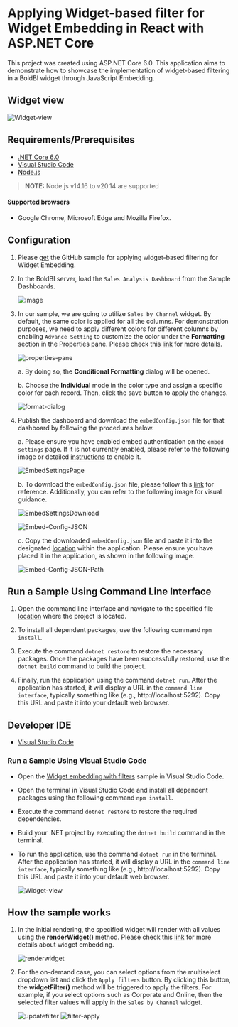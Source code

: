 # Applying Widget-based filter for Widget Embedding in React with ASP.NET Core

This project was created using ASP.NET Core 6.0. This application aims to demonstrate how to showcase the implementation of widget-based filtering in a BoldBI widget through JavaScript Embedding.

## Widget view

   ![Widget-view](https://github.com/boldbi/samples/assets/129487075/ea121ecf-c5ff-44ea-9277-2e8be3465c76)

## Requirements/Prerequisites

* [.NET Core 6.0](https://dotnet.microsoft.com/download/dotnet-core)
* [Visual Studio Code](https://code.visualstudio.com/download)
* [Node.js](https://nodejs.org/en/)

> **NOTE:** Node.js v14.16 to v20.14 are supported

#### Supported browsers
  
* Google Chrome, Microsoft Edge and Mozilla Firefox.

## Configuration

1. Please [get](https://github.com/boldbi/samples/tree/master/Scenario%20Based%20Samples/Widget%20embedding%20with%20filters) the GitHub sample for applying widget-based filtering for Widget Embedding.

2. In the BoldBI server, load the `Sales Analysis Dashboard` from the Sample Dashboards.

   ![image](https://github.com/boldbi/samples/assets/129487075/b7b0c2d8-8d51-444d-811a-feccf44659bc)

3. In our sample, we are going to utilize `Sales by Channel` widget. By default, the same color is applied for all the columns. For demonstration purposes, we need to apply different colors for different columns by enabling `Advance Setting` to customize the color under the **Formatting** section in the Properties pane. Please check this [link](https://help.boldbi.com/visualizing-data/visualization-widgets/column-chart/#formatting) for more details. 

   ![properties-pane](https://github.com/boldbi/samples/assets/129487075/37f6625e-efa3-42c8-939f-e34d9c8f7c2e)

    a. By doing so, the **Conditional Formatting** dialog will be opened.

    b. Choose the **Individual** mode in the color type and assign a specific color for each record. Then, click the save button to apply the changes.

      ![format-dialog](https://github.com/boldbi/samples/assets/129487075/87f32737-1abf-449d-9bea-f4d6857db9af)

5. Publish the dashboard and download the `embedConfig.json` file for that dashboard by following the procedures below.

    a. Please ensure you have enabled embed authentication on the `embed settings` page. If it is not currently enabled, please refer to the following image or detailed [instructions](https://help.boldbi.com/site-administration/embed-settings/#get-embed-secret-code) to enable it.

    ![EmbedSettingsPage](https://github.com/boldbi/samples/assets/92368448/972a932c-94b1-450a-96db-79dc496751f3)

    b. To download the `embedConfig.json` file, please follow this [link](https://help.boldbi.com/site-administration/embed-settings/#get-embed-configuration-file) for reference. Additionally, you can refer to the following image for visual guidance.

    ![EmbedSettingsDownload](https://github.com/boldbi/samples/assets/92368448/cc4d65e1-392f-436c-ad27-6e2b636fc6b6)

    ![Embed-Config-JSON](https://github.com/boldbi/samples/assets/92368448/53c1eddb-1d55-47d7-8e12-502ad6d74dd9)

    c. Copy the downloaded `embedConfig.json` file and paste it into the designated [location](https://github.com/boldbi/samples/tree/master/Scenario%20Based%20Samples/Widget%20embedding%20with%20filters) within the application. Please ensure you have placed it in the application, as shown in the following image.
    
    ![Embed-Config-JSON-Path](https://github.com/boldbi/samples/assets/129487075/e3faaef9-801f-47c6-97ab-9c2f39c60e09)

## Run a Sample Using Command Line Interface 

1. Open the command line interface and navigate to the specified file [location](https://github.com/boldbi/samples/tree/master/Scenario%20Based%20Samples/Widget%20embedding%20with%20filters) where the project is located.

2. To install all dependent packages, use the following command `npm install`.

3. Execute the command `dotnet restore` to restore the necessary packages. Once the packages have been successfully restored, use the `dotnet build` command to build the project.
  
4. Finally, run the application using the command `dotnet run`. After the application has started, it will display a URL in the `command line interface`, typically something like (e.g., http://localhost:5292). Copy this URL and paste it into your default web browser.

## Developer IDE

* [Visual Studio Code](https://code.visualstudio.com/download)

### Run a Sample Using Visual Studio Code
 
* Open the [Widget embedding with filters](https://github.com/boldbi/samples/tree/master/Scenario%20Based%20Samples/Widget%20embedding%20with%20filters) sample in Visual Studio Code.
   
* Open the terminal in Visual Studio Code and install all dependent packages using the following command `npm install`.

* Execute the command `dotnet restore` to restore the required dependencies.
 
* Build your .NET project by executing the `dotnet build` command in the terminal.
 
* To run the application, use the command `dotnet run` in the terminal. After the application has started, it will display a URL in the `command line interface`, typically something like (e.g., http://localhost:5292). Copy this URL and paste it into your default web browser.

  ![Widget-view](https://github.com/boldbi/samples/assets/129487075/ea121ecf-c5ff-44ea-9277-2e8be3465c76)

## How the sample works

1. In the initial rendering, the specified widget will render with all values using the **renderWidget()** method. Please check this [link](https://help.boldbi.com/embedding-options/embedding-sdk/embedding-a-widget/) for more details about widget embedding.

   ![renderwidget](https://github.com/boldbi/samples/assets/129487075/c8f5b7ef-e1fe-43d2-ba7f-56d79d68cd57)

2. For the on-demand case, you can select options from the multiselect dropdown list and click the `Apply filters` button. By clicking this button, the **widgetFilter()** method will be triggered to apply the filters. For example, if you select options such as Corporate and Online, then the selected filter values will apply in the `Sales by Channel` widget.

   ![updatefilter](https://github.com/boldbi/samples/assets/129487075/ce04cc33-1f2a-4242-9140-8a78225a8a76)
   ![filter-apply](https://github.com/boldbi/samples/assets/129487075/6fecf3ee-64f6-4bf0-a38f-f380562c23ea)
